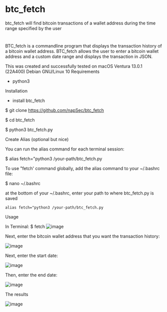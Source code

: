 # btc_fetch
btc_fetch will find bitcoin transactions of a wallet address during the time range specified by the user

# 

BTC_fetch is a commandline program that displays the transaction history of a bitcoin wallet address. BTC_fetch allows the user to enter a bitcoin wallet address and a custom date range and displays the transaction in JSON. 

This was created and successfully tested on macOS Ventura 13.0.1 (22A400) Debian GNU/Linux 10 
Requirements
  
  - python3 
  
  
Installation
  
 - install btc_fetch 
 
  $ git clone https://github.com/napSec/btc_fetch
  
  $ cd btc_fetch
  
  $ python3 btc_fetch.py

Create Alias (optional but nice)

You can run the alias command for each terminal session: 
  
  $ alias fetch="python3 /your-path/btc_fetch.py

To use "fetch' command globally, add the alias command to your ~/.bashrc file:
  
  $ nano ~/.bashrc 
  
  at the bottom of your ~/.bashrc, enter your path to where btc_fetch.py is saved
  
    alias fetch="python3 /your-path/btc_fetch.py

Usage 



  In Terminal:
    $ fetch 
![image](https://user-images.githubusercontent.com/113065386/207977420-3f4d77a0-87ab-4d2e-a650-22640fd8148e.png)

Next, enter the bitcoin wallet address that you want the transaction history:

  ![image](https://user-images.githubusercontent.com/113065386/207978267-ab0fcd3b-45aa-4642-bbee-00649fb89ba7.png)



Next, enter the start date:

  ![image](https://user-images.githubusercontent.com/113065386/207978103-41ce6850-b46b-47e0-af74-bcaea9529ede.png)

Then, enter the end date:

  ![image](https://user-images.githubusercontent.com/113065386/207978587-a71b5122-55f7-48b6-924c-d9ca22f5d70f.png)

The results 

![image](https://user-images.githubusercontent.com/113065386/207979655-c6b698f3-7548-4dfc-b319-76dd98262fc3.png)








